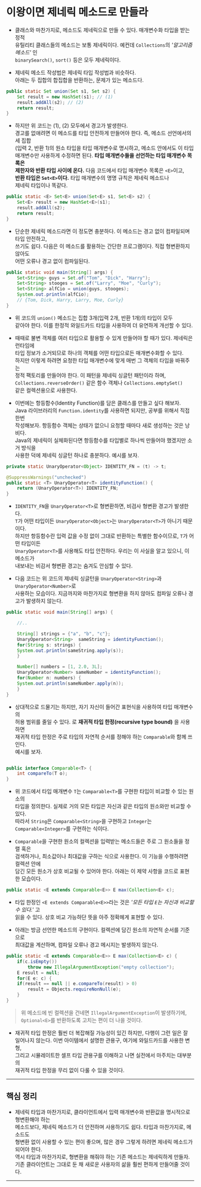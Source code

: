 # 이왕이면 제네릭 메소드로 만들라

- 클래스와 마찬가지로, 메소드도 제네릭으로 만들 수 있다. 매개변수화 타입을 받는 정적  
  유틸리티 클래스들의 메소드는 보통 제네릭이다. 예컨데 `Collections`의 _'알고리즘 메소드'_ 인  
  `binarySearch()`, `sort()` 등은 모두 제네릭이다.

- 제네릭 메소드 작성법은 제네릭 타입 작성법과 비슷하다.  
  아래는 두 집합의 합집합을 반환하는, 문제가 있는 메소드다.

```java
public static Set union(Set s1, Set s2) {
    Set result = new HashSet(s1); // (1)
    result.addAll(s2); // (2)
    return result;
}
```

- 하지만 위 코드는 (1), (2) 모두에서 경고가 발생한다.  
  경고를 없애려면 이 메소드를 타입 안전하게 만들어야 한다. 즉, 메소드 선언에서의 세 집합  
  (입력 2, 반환 1)의 원소 타입을 타입 매개변수로 명시하고, 메소드 안에서도 이 타입  
  매개변수만 사용하게 수정하면 된다. **타입 매개변수들을 선언하는 타입 매개변수 목록은**  
  **제한자와 반환 타입 사이에 온다.** 다음 코드에서 타입 매개변수 목록은 `<E>`이고,  
  **반환 타입은 `Set<E>`이다.** 타입 매개변수의 명명 규칙은 제네릭 메소드나  
  제네릭 타입이나 똑같다.

```java
public static <E> Set<E> union(Set<E> s1, Set<E> s2) {
    Set<E> result = new HashSet<E>(s1);
    result.addAll(s2);
    return result;
}
```

- 단순한 제네릭 메소드라면 이 정도면 충분하다. 이 메소드는 경고 없이 컴파일되며 타입 안전하고,  
  쓰기도 쉽다. 다음은 이 메소드를 활용하는 간단한 프로그램이다. 직접 형변환하지 않아도  
  어떤 오류나 경고 없이 컴파일된다.

```java
public static void main(String[] args) {
    Set<String> guys = Set.of("Tom", "Dick", "Harry");
    Set<String> stooges = Set.of("Larry", "Moe", "Curly");
    Set<String> alfCio = union(guys, stooges);
    System.out.println(alfCio);
    // {Tom, Dick, Harry, Larry, Moe, Curly}
}
```

- 위 코드의 `union()` 메소드는 집합 3개(입력 2개, 반환 1개)의 타입이 모두  
  같아야 한다. 이를 한정적 와일드카드 타입을 사용하여 더 유연하게 개선할 수 있다.

- 때때로 불변 객체를 여러 타입으로 활용할 수 있게 만들어야 할 때가 있다. 제네릭은 런타임에  
  타입 정보가 소거되므로 하나의 객체를 어떤 타입으로든 매개변수화할 수 있다.  
  하지만 이렇게 하려면 요청한 타입 매개변수에 맞게 매번 그 객체의 타입을 바꿔주는  
  정적 팩토리를 만들어야 한다. 이 패턴을 제네릭 싱글턴 패턴이라 하며,  
  `Collections.reverseOrder()` 같은 함수 객체나 `Collections.emptySet()`  
  같은 컬렉션용으로 사용한다.

- 이번에는 항등함수(Identity Function)를 담은 클래스를 만들고 싶다 해보자.  
  Java 라이브러리의 `Function.identity`를 사용하면 되지만, 공부를 위해서 직접 한번  
  작성해보자. 항등함수 객체는 상태가 없으니 요청할 때마다 새로 생성하는 것은 낭비다.  
  Java의 제네릭이 실체화된다면 항등함수를 타입별로 하나씩 만들어야 했겠지만 소거 방식을  
  사용한 덕에 제네릭 싱글턴 하나로 충분하다. 예시를 보자.

```java
private static UnaryOperator<Object> IDENTITY_FN = (t) -> t;

@SuppressWarnings("unchecked")
public static <T> UnaryOperator<T> identityFunction() {
    return (UnaryOperator<T>) IDENTITY_FN;
}
```

- `IDENTITY_FN`을 `UnaryOperator<T>`로 형변환하면, 비검사 형변환 경고가 발생한다.  
  `T`가 어떤 타입이든 `UnaryOperator<Object>`는 `UnaryOperator<T>`가 아니기 때문이다.  
  하지만 항등함수란 입력 값을 수정 없이 그대로 반환하는 특별한 함수이므로, `T`가 어떤 타입이든  
  `UnaryOperator<T>`를 사용해도 타입 안전하다. 우리는 이 사실을 알고 있으니, 이 메소드가  
  내보내는 비감서 형변환 경고는 숨겨도 안심할 수 있다.

- 다음 코드는 위 코드의 제네릭 싱글턴을 `UnaryOperator<String>`과 `UnaryOperator<Number>`로  
  사용하는 모습이다. 지금까지와 마찬가지로 형변환을 하지 않아도 컴파일 오류나 경고가 발생하지 않는다.

```java
public static void main(String[] args) {

    //..

    String[] strings = {"a", "b", "c"};
    UnaryOperator<String>  sameString = identityFunction();
    for(String s: strings) {
	System.out.println(sameString.apply(s));
    }

    Number[] numbers = [1, 2.0, 3L];
    UnaryOperator<Number> sameNumber = identityFunction();
    for(Number n: numbers) {
	System.out.println(sameNumber.apply(n));
    }
}
```

- 상대적으로 드물기는 하지만, 자기 자신이 들어간 표현식을 사용하여 타입 매개변수의  
  허용 범위를 줄일 수 있다. 로 **재귀적 타입 한정(recursive type bound)** 을 사용하면  
  재귀적 타입 한정은 주로 타입의 자연적 순서를 정해야 하는 `Comparable`와 함께 쓰인다.  
  예시를 보자.

```java

public interface Comparable<T> {
    int compareTo(T o);
}
```

- 위 코드에서 타입 매개변수 `T`는 `Comparable<T>`를 구현한 타입이 비교할 수 있는 원소의  
  타입을 정의한다. 실제로 거의 모든 타입은 자신과 같은 타입의 원소와만 비교할 수 있다.  
  따라서 `String`은 `Comparable<String>`을 구현하고 `Integer`는  
  `Comparable<Integer>`를 구현하는 식이다.

- `Comparable`을 구현한 원소의 컬렉션을 입력받는 메소드들은 주로 그 원소들을 정렬 혹은  
  검색하거나, 최소값이나 최대값을 구하는 식으로 사용한다. 이 기능을 수행하려면 컬렉션 안에  
  담긴 모든 원소가 상호 비교될 수 있어야 한다. 아래는 이 제약 사항을 코드로 표현한 모습이다.

```java
public static <E extends Comparable<E>> E max(Collection<E> c);
```

- 타입 한정인 `<E extends Comparable<E>>`라는 것은 _'모든 타입 `E`는 자신과 비교할 수 있다.'_ 고  
  읽을 수 있다. 상호 비교 가능하단 뜻을 아주 정확헤게 표현할 수 있다.

- 아래는 방금 선언한 메소드의 구현이다. 컬렉션에 담긴 원소의 자연적 순서를 기준으로  
  최대값을 계산하며, 컴파일 오류나 경고 메시지는 발생하지 않는다.

```java
public static <E extends Comparable<E>> E max(Collection<E> c) {
    if(c.isEmpty())
        throw new IllegalArgumentException("empty collection");
    E result = null;
    for(E e: c) {
	if(result == null || e.compareTo(result) > 0)
	    result = Objects.requireNonNull(e);
    }
}
```

> 위 메소드에 빈 컬렉션을 건네면 `IllegalArgumentException`이 발생하기에,  
> `Optional<E>`를 반환하도록 고치는 편이 더 나을 것이다.

- 재귀적 타입 한정은 훨씬 더 복잡해질 가능성이 있긴 하지만, 다행이 그런 일은 잘  
  일어나지 않는다. 이번 아이템에서 설명한 관용구, 여기에 와일드카드를 사용한 변형,  
  그리고 시뮬레이트한 셀프 타입 관용구를 이해하고 나면 실전에서 마주치는 대부분의  
  재귀적 타입 한정을 무리 없이 다룰 수 있을 것이다.

<hr/>

## 핵심 정리

- 제네릭 타입과 마찬가지로, 클라이언트에서 입력 매개변수와 반환값을 명시적으로 형변환해야 하는  
  메소드보다, 제네릭 메소드가 더 안전하며 사용하기도 쉽다. 타입과 마찬가지로, 메소드도  
  형변환 없이 사용할 수 있는 편이 좋으며, 많은 경우 그렇게 하려면 제네릭 메소드가 되어야 한다.  
  역시 타입과 마찬가지로, 형변환을 해줘야 하는 기존 메소드는 제네릭하게 만들자.  
  기존 클라이언트는 그대로 둔 채 새로운 사용자의 삶을 훨씬 편하게 만들어줄 것이다.

<hr/>
